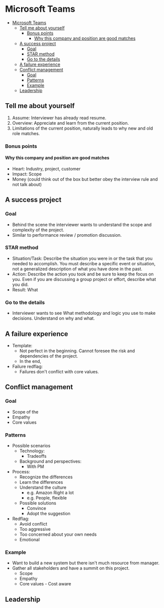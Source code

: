 # Microsoft Teams

- [Microsoft Teams](#microsoft-teams)
  - [Tell me about yourself](#tell-me-about-yourself)
    - [Bonus points](#bonus-points)
      - [Why this company and position are good matches](#why-this-company-and-position-are-good-matches)
  - [A success project](#a-success-project)
    - [Goal](#goal)
    - [STAR method](#star-method)
    - [Go to the details](#go-to-the-details)
  - [A failure experience](#a-failure-experience)
  - [Conflict management](#conflict-management)
    - [Goal](#goal-1)
    - [Patterns](#patterns)
    - [Example](#example)
  - [Leadership](#leadership)

## Tell me about yourself
1. Assume: Interviewer has already read resume. 
2. Overview: Appreciate and learn from the current position.
3. Limitations of the current position, naturally leads to why new and old role matches. 

### Bonus points
#### Why this company and position are good matches
* Heart: Industry, project, customer
* Impact: Scope
* Money (could think out of the box but better obey the interview rule and not talk about)

## A success project
### Goal
* Behind the scene the interviewer wants to understand the scope and complexity of the project. 
* Similar to performance review / promotion discussion.

### STAR method
* Situation/Task: Describe the situation you were in or the task that you needed to accomplish. You must describe a specific event or situation, not a generalized description of what you have done in the past.
* Action: Describe the action you took and be sure to keep the focus on you. Even if you are discussing a group project or effort, describe what you did.
* Result: What

### Go to the details
* Interviewer wants to see What methodology and logic you use to make decisions. Understand on why and what.

## A failure experience
* Template:
  * Not perfect in the beginning. Cannot foresee the risk and dependencies of the project. 
  * In the end, 
* Failure redflag:
  * Failures don't conflict with core values.

## Conflict management
### Goal
* Scope of the
* Empathy
* Core values

### Patterns
* Possible scenarios
  * Technology:
    * Tradeoffs 
  * Background and perspectives: 
    * With PM
* Process:
  * Recognize the differences
  * Learn the differences
  * Understand the culture
    * e.g. Amazon Right a lot
    * e.g. People, flexible
  * Possible solutions
    * Convince
    * Adopt the suggestion
* Redflag:
  * Avoid conflict
  * Too aggressive
  * Too concerned about your own needs 
  * Emotional

### Example
* Want to build a new system but there isn't much resource from manager. 
* Gather all stakeholders and have a summit on this project. 
  * Scope
  * Empathy
  * Core values - Cost aware

## Leadership
